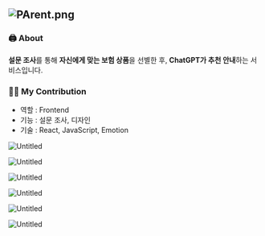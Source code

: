 ![PArent.png](https://prod-files-secure.s3.us-west-2.amazonaws.com/0c4e1527-907d-478c-8818-376feffaf541/aa988351-7119-4690-8cec-52ff487e7a02/PArent.png)
---

### **🖨 About**

**설문 조사**를 통해 **자신에게 맞는 보험 상품**을 선별한 후, **ChatGPT가 추천 안내**하는 서비스입니다.

### **👨‍💻 My Contribution**

- 역할 : Frontend
- 기능 : 설문 조사, 디자인
- 기술 : React, JavaScript, Emotion

![Untitled](https://prod-files-secure.s3.us-west-2.amazonaws.com/0c4e1527-907d-478c-8818-376feffaf541/7d10df9c-0bb2-4509-ad13-bdfb05cb6d11/Untitled.png)

![Untitled](https://prod-files-secure.s3.us-west-2.amazonaws.com/0c4e1527-907d-478c-8818-376feffaf541/8905b654-a30f-446c-89e8-b4fe04620e58/Untitled.png)

![Untitled](https://prod-files-secure.s3.us-west-2.amazonaws.com/0c4e1527-907d-478c-8818-376feffaf541/f4696b76-c498-430d-9bde-6c837bb81d9e/Untitled.png)

![Untitled](https://prod-files-secure.s3.us-west-2.amazonaws.com/0c4e1527-907d-478c-8818-376feffaf541/566ef79f-1462-4e08-b3de-b1b49e626f38/Untitled.png)

![Untitled](https://prod-files-secure.s3.us-west-2.amazonaws.com/0c4e1527-907d-478c-8818-376feffaf541/635b563f-fad1-4234-88ca-ec36571a1d61/Untitled.png)

![Untitled](https://prod-files-secure.s3.us-west-2.amazonaws.com/0c4e1527-907d-478c-8818-376feffaf541/0558a270-ac2f-49fa-9b92-3371e52b5cbd/Untitled.png)
